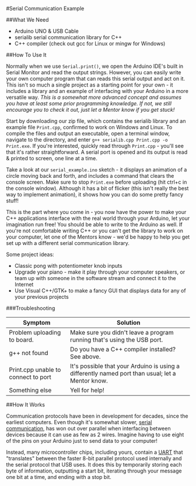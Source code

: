 #Serial Communication Example

##What We Need
* Arduino UNO & USB Cable
* serialib serial communication library for C++
* C++ compiler (check out gcc for Linux or mingw for Windows)

##How To Use It

Normally when we use `Serial.print()`, we open the Arduino IDE's built in Serial Monitor and read the output 
strings. However, you can easily write your own computer program that can reads this serial output and act on it.
This isn't so much a single project as a starting point for your own - it includes a library and an
example of interfacing with your Arduino in a more versatile way. *This is a somewhat more advanced concept and 
assumes you have at least some prior programming knowledge. If not, we still encourage you to check it out,
just let a Mentor know if you get stuck!*

Start by downloading our zip file, which contains the serialib library and an example file `Print.cpp`, confirmed
to work on Windows and Linux. To compile the files and output an executable, open a terminal window, navigate to the directory, and enter 
`g++ serialib.cpp Print.cpp -o Print.exe`. If you're interested, quickly read through `Print.cpp` - you'll see that 
it's rather straightforward. A serial port is opened and its output is read & printed to screen, one line at a time.

Take a look at our `serial_example.ino` sketch - it displays an animation of a circle moving back and forth,
and includes a command that clears the console screen. Make sure to stop `Print.exe` before uploading (hit
ctrl+c in the console window). Although it has a bit of flicker (this isn't really the
best way to implement animation), it shows how you can do some pretty fancy stuff!

This is the part where you come in - you now have the power to make your C++ applications interface with the
real world through your Arduino, let your imagination run free! You should be able to write to the Arduino as well.
If you're not comfortable writing C++ or you can't get the library to work on your computer, let one of the Mentors 
know - we'd be happy to help you get set up with a different serial communication library.

Some project ideas:
* Classic pong with potentiometer knob inputs
* Upgrade your piano - make it play through your computer speakers, or team up with someone in the 
software stream and connect it to the Internet
* Use Visual C++/GTK+ to make a fancy GUI that displays data for any of your previous projects

###Troubleshooting

| Symptom          | Solution |
| --------         |--------- |
| Problem uploading to board. | Make sure you didn't leave a program running that's using the USB port. |
| g++ not found | Do you have a C++ compiler installed? See above. |
| Print.cpp unable to connect to port | It's possible that your Arduino is using a differently named port than usual; let a Mentor know. |
| Something else | Yell for help! |

##How It Works

Communication protocols have been in development for decades, since the earliest computers. 
Even though it's somewhat slower, [serial communication](https://learn.sparkfun.com/tutorials/serial-communication),
has won out over parallel when interfacing between devices because it can use as few as 2 wires. Imagine 
having to use eight of the pins on your Arduino just to send data to your computer!

Instead, many microcontroller chips, including yours, contain a 
[UART](https://en.wikipedia.org/wiki/Universal_asynchronous_receiver/transmitter) that "translates" between
the faster 8-bit parallel protocol used internally and the serial protocol that USB uses. It does this by
temporarily storing each byte of information, outputting a start bit, iterating through your message one bit at a 
time, and ending with a stop bit.
